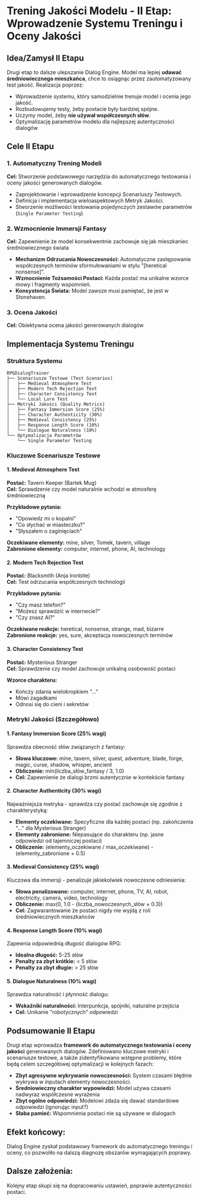 # Trening Jakości Modelu - II Etap: Wprowadzenie Systemu Treningu i Oceny Jakości

## Idea/Zamysł II Etapu
Drugi etap to dalsze ulepszanie Dialog Engine. Model ma lepiej **udawać średniowiecznego mieszkańca**, chce to osiągnąc przez zautomatyzowany test jakość. Realizacja poprzez:
- Wprowadzenie systemu, który samodzielnie trenuje model i ocenia jego jakość.
- Rozbudowujemy testy, żeby postacie były bardziej spójne.
- Uczymy model, żeby **nie używał współczesnych słów**.
- Optymalizację parametrów modelu dla najlepszej autentyczności dialogów

## Cele II Etapu

### 1. **Automatyczny Trening Modeli**
**Cel:** Stworzenie podstawowego narzędzia do automatycznego testowania i oceny jakości generowanych dialogów.
- Zaprojektowanie i wprowadzenie koncepcji Scenariuszy Testowych.
- Definicja i implementacja wieloaspektowych Metryk Jakości.
- Stworzenie możliwości testowania pojedynczych zestawów parametrów (`Single Parameter Testing`)

### 2. **Wzmocnienie Immersji Fantasy**
**Cel:** Zapewnienie że model konsekwentnie zachowuje się jak mieszkaniec średniowiecznego świata
- **Mechanizm Odrzucania Nowoczesności:** Automatyczne zastępowanie współczesnych terminów sformułowaniami w stylu "[heretical nonsense]".
- **Wzmocnienie Tożsamości Postaci:** Każda postać ma unikalne wzorce mowy i fragmenty wspomnień.
- **Konsystencja Świata:** Model zawsze musi pamiętać, że jest w Stonehaven.

### 3. **Ocena Jakości**
**Cel:** Obiektywna ocena jakości generowanych dialogów

## Implementacja Systemu Treningu

### Struktura Systemu

```
RPGDialogTrainer
├── Scenariusze Testowe (Test Scenarios)
│   ├── Medieval Atmosphere Test
│   ├── Modern Tech Rejection Test
│   ├── Character Consistency Test
│   └── Local Lore Test
├── Metryki Jakości (Quality Metrics)
│   ├── Fantasy Immersion Score (25%)
│   ├── Character Authenticity (30%)
│   ├── Medieval Consistency (25%)
│   ├── Response Length Score (10%)
│   └── Dialogue Naturalness (10%)
└── Optymalizacja Parametrów
    └── Single Parameter Testing
```

### Kluczowe Scenariusze Testowe

#### **1. Medieval Atmosphere Test**
**Postać:** Tavern Keeper (Bartek Mug)  
**Cel:** Sprawdzenie czy model naturalnie wchodzi w atmosferę średniowieczną

**Przykładowe pytania:**
- "Opowiedz mi o kopalni"
- "Co słychać w miasteczku?"
- "Słyszałem o zaginięciach"

**Oczekiwane elementy:** mine, silver, Tomek, tavern, village  
**Zabronione elementy:** computer, internet, phone, AI, technology

#### **2. Modern Tech Rejection Test**
**Postać:** Blacksmith (Anja Ironbite)  
**Cel:** Test odrzucania współczesnych technologii

**Przykładowe pytania:**
- "Czy masz telefon?"
- "Możesz sprawdzić w internecie?"
- "Czy znasz AI?"

**Oczekiwane reakcje:** heretical, nonsense, strange, mad, bizarre  
**Zabronione reakcje:** yes, sure, akceptacja nowoczesnych terminów

#### **3. Character Consistency Test**
**Postać:** Mysterious Stranger  
**Cel:** Sprawdzenie czy model zachowuje unikalną osobowość postaci

**Wzorce charakteru:**
- Kończy zdania wielokropkiem "..."
- Mówi zagadkami
- Odnosi się do cieni i sekretów

### Metryki Jakości (Szczegółowo)

#### **1. Fantasy Immersion Score (25% wagi)**
Sprawdza obecność słów związanych z fantasy:
- **Słowa kluczowe:** mine, tavern, silver, quest, adventure, blade, forge, magic, curse, shadow, whisper, ancient
- **Obliczenie:** min(liczba_słów_fantasy / 3, 1.0)
- **Cel:** Zapewnienie że dialogi brzmi autentycznie w kontekście fantasy

#### **2. Character Authenticity (30% wagi)**
Najważniejsza metryka - sprawdza czy postać zachowuje się zgodnie z charakterystyką:
- **Elementy oczekiwane:** Specyficzne dla każdej postaci (np. zakończenia "..." dla Mysterious Stranger)
- **Elementy zabronione:** Niepasujące do charakteru (np. jasne odpowiedzi od tajemniczej postaci)
- **Obliczenie:** (elementy_oczekiwane / max_oczekiwane) - (elementy_zabronione × 0.5)

#### **3. Medieval Consistency (25% wagi)**
Kluczowa dla immersji - penalizuje jakiekolwiek nowoczesne odniesienia:
- **Słowa penalizowane:** computer, internet, phone, TV, AI, robot, electricity, camera, video, technology
- **Obliczenie:** max(0, 1.0 - (liczba_nowoczesnych_słów × 0.3))
- **Cel:** Zagwarantowanie że postaci nigdy nie wyjdą z roli średniowiecznych mieszkańców

#### **4. Response Length Score (10% wagi)**
Zapewnia odpowiednią długość dialogów RPG:
- **Idealna długość:** 5-25 słów
- **Penalty za zbyt krótkie:** < 5 słów
- **Penalty za zbyt długie:** > 25 słów

#### **5. Dialogue Naturalness (10% wagi)**
Sprawdza naturalność i płynność dialogu:
- **Wskaźniki naturalności:** Interpunkcja, spójniki, naturalne przejścia
- **Cel:** Unikanie "robotycznych" odpowiedzi

## Podsumowanie II Etapu

Drugi etap wprowadza **framework do automatycznego testowania i oceny jakości** generowanych dialogów. Zdefiniowano kluczowe metryki i scenariusze testowe, a także zidentyfikowano wstępne problemy, które będą celem szczegółowej optymalizacji w kolejnych fazach:
- **Zbyt agresywne wykrywanie nowoczesności:** System czasami błędnie wykrywa w inputach elementy nowoczesności.
- **Średniowieczny charakter wypowiedzi:** Model używa czasami nadwyraz współczesne wyrażenia
- **Zbyt ogólne odpowiedzi:** Modelowi zdaża się dawać standardowe odpowiedzi (ignorując input?)
- **Słaba pamieć:** Wspomnienia postaci nie są używane w dialogach

## Efekt końcowy:
Dialog Engine zyskał podstawowy framework do automatycznego treningu i oceny, co pozwoliło na dalszą diagnozę obszarów wymagających poprawy.

## Dalsze założenia:
Kolejny etap skupi się na dopracowaniu ustawień, poprawie autentyczności postaci.